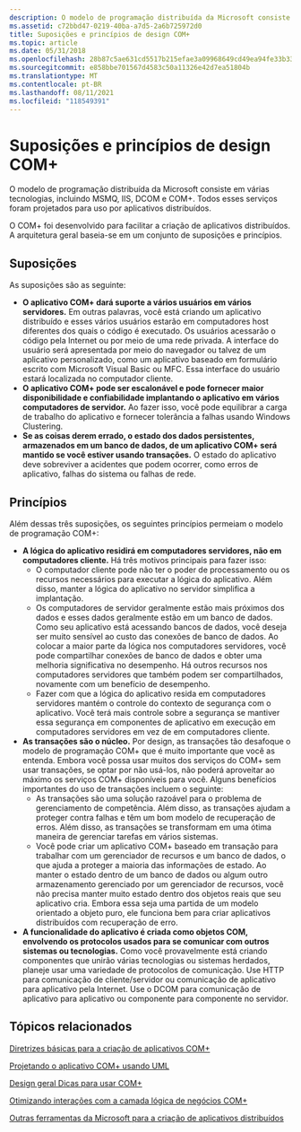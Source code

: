 ```yaml
---
description: O modelo de programação distribuída da Microsoft consiste em várias tecnologias, incluindo MSMQ, IIS, DCOM e COM+. Todos esses serviços foram projetados para uso por aplicativos distribuídos.
ms.assetid: c72bbd47-0219-40ba-a7d5-2a6b725972d0
title: Suposições e princípios de design COM+
ms.topic: article
ms.date: 05/31/2018
ms.openlocfilehash: 28b87c5ae631cd5517b215efae3a09968649cd49ea94fe33b33d9b826082e911
ms.sourcegitcommit: e858bbe701567d4583c50a11326e42d7ea51804b
ms.translationtype: MT
ms.contentlocale: pt-BR
ms.lasthandoff: 08/11/2021
ms.locfileid: "118549391"
---
```

# <a name="com-design-assumptions-and-principles"></a>Suposições e princípios de design COM+

O modelo de programação distribuída da Microsoft consiste em várias tecnologias, incluindo MSMQ, IIS, DCOM e COM+. Todos esses serviços foram projetados para uso por aplicativos distribuídos.

O COM+ foi desenvolvido para facilitar a criação de aplicativos distribuídos. A arquitetura geral baseia-se em um conjunto de suposições e princípios.

## <a name="assumptions"></a>Suposições

As suposições são as seguinte:

-   **O aplicativo COM+ dará suporte a vários usuários em vários servidores.** Em outras palavras, você está criando um aplicativo distribuído e esses vários usuários estarão em computadores host diferentes dos quais o código é executado. Os usuários acessarão o código pela Internet ou por meio de uma rede privada. A interface do usuário será apresentada por meio do navegador ou talvez de um aplicativo personalizado, como um aplicativo baseado em formulário escrito com Microsoft Visual Basic ou MFC. Essa interface do usuário estará localizada no computador cliente.
-   **O aplicativo COM+ pode ser escalonável e pode fornecer maior disponibilidade e confiabilidade implantando o aplicativo em vários computadores de servidor.** Ao fazer isso, você pode equilibrar a carga de trabalho do aplicativo e fornecer tolerância a falhas usando Windows Clustering.
-   **Se as coisas derem errado, o estado dos dados persistentes, armazenados em um banco de dados, de um aplicativo COM+ será mantido se você estiver usando transações.** O estado do aplicativo deve sobreviver a acidentes que podem ocorrer, como erros de aplicativo, falhas do sistema ou falhas de rede.

## <a name="principles"></a>Princípios

Além dessas três suposições, os seguintes princípios permeiam o modelo de programação COM+:

-   **A lógica do aplicativo residirá em computadores servidores, não em computadores cliente.** Há três motivos principais para fazer isso:
    -   O computador cliente pode não ter o poder de processamento ou os recursos necessários para executar a lógica do aplicativo. Além disso, manter a lógica do aplicativo no servidor simplifica a implantação.
    -   Os computadores de servidor geralmente estão mais próximos dos dados e esses dados geralmente estão em um banco de dados. Como seu aplicativo está acessando bancos de dados, você deseja ser muito sensível ao custo das conexões de banco de dados. Ao colocar a maior parte da lógica nos computadores servidores, você pode compartilhar conexões de banco de dados e obter uma melhoria significativa no desempenho. Há outros recursos nos computadores servidores que também podem ser compartilhados, novamente com um benefício de desempenho.
    -   Fazer com que a lógica do aplicativo resida em computadores servidores mantém o controle do contexto de segurança com o aplicativo. Você terá mais controle sobre a segurança se mantiver essa segurança em componentes de aplicativo em execução em computadores servidores em vez de em computadores cliente.
-   **As transações são o núcleo.** Por design, as transações tão desafoque o modelo de programação COM+ que é muito importante que você as entenda. Embora você possa usar muitos dos serviços do COM+ sem usar transações, se optar por não usá-los, não poderá aproveitar ao máximo os serviços COM+ disponíveis para você. Alguns benefícios importantes do uso de transações incluem o seguinte:
    -   As transações são uma solução razoável para o problema de gerenciamento de competência. Além disso, as transações ajudam a proteger contra falhas e têm um bom modelo de recuperação de erros. Além disso, as transações se transformam em uma ótima maneira de gerenciar tarefas em vários sistemas.
    -   Você pode criar um aplicativo COM+ baseado em transação para trabalhar com um gerenciador de recursos e um banco de dados, o que ajuda a proteger a maioria das informações de estado. Ao manter o estado dentro de um banco de dados ou algum outro armazenamento gerenciado por um gerenciador de recursos, você não precisa manter muito estado dentro dos objetos reais que seu aplicativo cria. Embora essa seja uma partida de um modelo orientado a objeto puro, ele funciona bem para criar aplicativos distribuídos com recuperação de erro.
-   **A funcionalidade do aplicativo é criada como objetos COM, envolvendo os protocolos usados para se comunicar com outros sistemas ou tecnologias.** Como você provavelmente está criando componentes que unirão várias tecnologias ou sistemas herdados, planeje usar uma variedade de protocolos de comunicação. Use HTTP para comunicação de cliente/servidor ou comunicação de aplicativo para aplicativo pela Internet. Use o DCOM para comunicação de aplicativo para aplicativo ou componente para componente no servidor.

## <a name="related-topics"></a>Tópicos relacionados

<dl> <dt>

[Diretrizes básicas para a criação de aplicativos COM+](basic-guidelines-for-designing-com--applications.md)
</dt> <dt>

[Projetando o aplicativo COM+ usando UML](designing-the-com--application-using-uml.md)
</dt> <dt>

[Design geral Dicas para usar COM+](general-design-tips-for-using-com-.md)
</dt> <dt>

[Otimizando interações com a camada lógica de negócios COM+](optimizing-interactions-with-the-com--business-logic-tier.md)
</dt> <dt>

[Outras ferramentas da Microsoft para a criação de aplicativos distribuídos](other-microsoft-tools-for-building-distributed-applications.md)
</dt> </dl>

 

 



